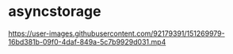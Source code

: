 # asyncstorage

https://user-images.githubusercontent.com/92179391/151269979-16bd381b-09f0-4daf-849a-5c7b9929d031.mp4
